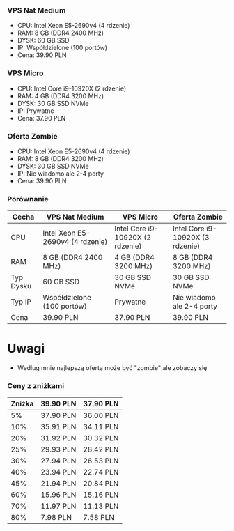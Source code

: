 ### VPS Nat Medium 
- CPU: Intel Xeon E5-2690v4 (4 rdzenie)
- RAM: 8 GB (DDR4 2400 MHz)
- DYSK: 60 GB SSD
- IP: Współdzielone (100 portów)
- Cena: 39.90 PLN

### VPS Micro
- CPU: Intel Core i9-10920X (2 rdzenie)
- RAM: 4 GB (DDR4 3200 MHz)
- DYSK: 30 GB SSD NVMe
- IP: Prywatne
- Cena: 37.90 PLN

### Oferta Zombie
- CPU: Intel Xeon E5-2690v4 (4 rdzenie)
- RAM: 8 GB (DDR4 3200 MHz)
- DYSK: 30 GB SSD NVMe
- IP: Nie wiadomo ale 2-4 porty
- Cena: 39.90 PLN

### Porównanie

| Cecha                | VPS Nat Medium               | VPS Micro                     | Oferta Zombie                |
|----------------------|------------------------------|-------------------------------|------------------------------|
| CPU                  | Intel Xeon E5-2690v4 (4 rdzenie) | Intel Core i9-10920X (2 rdzenie) | Intel Core i9-10920X (3 rdzenie) |
| RAM                  | 8 GB (DDR4 2400 MHz)         | 4 GB (DDR4 3200 MHz)         | 8 GB (DDR4 3200 MHz)         |
| Typ Dysku            | 60 GB SSD                    | 30 GB SSD NVMe               | 30 GB SSD NVMe               |
| Typ IP               | Współdzielone (100 portów)   | Prywatne                     | Nie wiadomo ale 2-4 porty    |
| Cena                 | 39.90 PLN                    | 37.90 PLN                    | 39.90 PLN                    |

# Uwagi
* Według mnie najlepszą ofertą może być "zombie" ale zobaczy się 

### Ceny z zniżkami

| Zniżka | 39.90 PLN | 37.90 PLN |
| ------ | --------- | ---------- |
| 5%     | 37.90 PLN | 36.00 PLN |
| 10%    | 35.91 PLN | 34.11 PLN |
| 20%    | 31.92 PLN | 30.32 PLN |
| 25%    | 29.93 PLN | 28.42 PLN |
| 30%    | 27.94 PLN | 26.53 PLN |
| 40%    | 23.94 PLN | 22.74 PLN |
| 45%    | 21.94 PLN | 20.84 PLN |
| 60%    | 15.96 PLN | 15.16 PLN |
| 70%    | 11.97 PLN | 11.13 PLN |
| 80%    | 7.98 PLN  | 7.58 PLN  |

